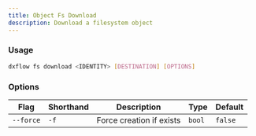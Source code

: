 ```yaml
---
title: Object Fs Download 
description: Download a filesystem object
---
```


### Usage

```bash [Terminal]
dxflow fs download <IDENTITY> [DESTINATION] [OPTIONS]
```

### Options

| Flag | Shorthand | Description | Type | Default |
|------|-----------|-------------|------|---------|
| `--force` | `-f` | Force creation if exists | `bool` | `false` |

